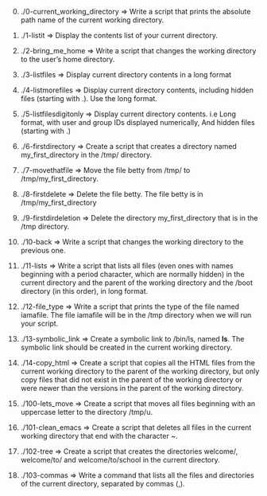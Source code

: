 0. ./0-current_working_directory => Write a script that prints the absolute path name of the current working directory.

1. ./1-listit => Display the contents list of your current directory.

2. ./2-bring_me_home => Write a script that changes the working directory to the user’s home directory.

3. ./3-listfiles => Display current directory contents in a long format

4. ./4-listmorefiles => Display current directory contents, including hidden files (starting with .). Use the long format.

5. ./5-listfilesdigitonly => Display current directory contents. i.e Long format, with user and group IDs displayed numerically, And hidden files (starting with .)

6. ./6-firstdirectory => Create a script that creates a directory named my_first_directory in the /tmp/ directory.

7. ./7-movethatfile => Move the file betty from /tmp/ to /tmp/my_first_directory.

8. ./8-firstdelete => Delete the file betty. The file betty is in /tmp/my_first_directory

9. ./9-firstdirdeletion => Delete the directory my_first_directory that is in the /tmp directory.

10. ./10-back => Write a script that changes the working directory to the previous one.

11. ./11-lists => Write a script that lists all files (even ones with names beginning with a period character, which are normally hidden) in the current directory and the parent of the working directory and the /boot directory (in this order), in long format.

12. ./12-file_type => Write a script that prints the type of the file named iamafile. The file iamafile will be in the /tmp directory when we will run your script.

13. ./13-symbolic_link => Create a symbolic link to /bin/ls, named __ls__. The symbolic link should be created in the current working directory.

14. ./14-copy_html => Create a script that copies all the HTML files from the current working directory to the parent of the working directory, but only copy files that did not exist in the parent of the working directory or were newer than the versions in the parent of the working directory.

15. ./100-lets_move => Create a script that moves all files beginning with an uppercase letter to the directory /tmp/u.

16. ./101-clean_emacs => Create a script that deletes all files in the current working directory that end with the character ~.

17. ./102-tree => Create a script that creates the directories welcome/, welcome/to/ and welcome/to/school in the current directory.

18. ./103-commas => Write a command that lists all the files and directories of the current directory, separated by commas (,).
